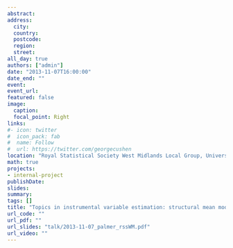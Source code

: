 ```yaml
---
abstract: 
address:
  city: 
  country: 
  postcode: 
  region: 
  street: 
all_day: true
authors: ["admin"]
date: "2013-11-07T16:00:00"
date_end: ""
event: 
event_url: 
featured: false
image:
  caption: 
  focal_point: Right
links:
#- icon: twitter
#  icon_pack: fab
#  name: Follow
#  url: https://twitter.com/georgecushen
location: "Royal Statistical Society West Midlands Local Group, University of Birmingham, Birmingham"
math: true
projects:
- internal-project
publishDate: 
slides: 
summary: 
tags: []
title: "Topics in instrumental variable estimation: structural mean models and bounds"
url_code: ""
url_pdf: ""
url_slides: "talk/2013-11-07_palmer_rssWM.pdf"
url_video: ""
---
```

